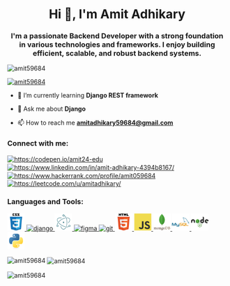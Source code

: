 <h1 align="center">Hi 👋, I'm Amit Adhikary</h1>
<h3 align="center">I'm a passionate Backend Developer with a strong foundation in various technologies and frameworks. I enjoy building efficient, scalable, and robust backend systems.</h3>

<p align="left"> <img src="https://komarev.com/ghpvc/?username=amit59684&label=Profile%20views&color=0e75b6&style=flat" alt="amit59684" /> </p>

<p align="left"> <a href="https://github.com/ryo-ma/github-profile-trophy"><img src="https://github-profile-trophy.vercel.app/?username=amit59684" alt="amit59684" /></a> </p>

- 🌱 I’m currently learning **Django REST framework**

- 💬 Ask me about **Django**

- 📫 How to reach me **amitadhikary59684@gmail.com**

<h3 align="left">Connect with me:</h3>
<p align="left">
<a href="https://codepen.io/https://codepen.io/amit24-edu" target="blank"><img align="center" src="https://raw.githubusercontent.com/rahuldkjain/github-profile-readme-generator/master/src/images/icons/Social/codepen.svg" alt="https://codepen.io/amit24-edu" height="30" width="40" /></a>
<a href="https://linkedin.com/in/https://www.linkedin.com/in/amit-adhikary-4394b8167/" target="blank"><img align="center" src="https://raw.githubusercontent.com/rahuldkjain/github-profile-readme-generator/master/src/images/icons/Social/linked-in-alt.svg" alt="https://www.linkedin.com/in/amit-adhikary-4394b8167/" height="30" width="40" /></a>
<a href="https://www.hackerrank.com/https://www.hackerrank.com/profile/amit059684" target="blank"><img align="center" src="https://raw.githubusercontent.com/rahuldkjain/github-profile-readme-generator/master/src/images/icons/Social/hackerrank.svg" alt="https://www.hackerrank.com/profile/amit059684" height="30" width="40" /></a>
<a href="https://www.leetcode.com/https://leetcode.com/u/amitadhikary/" target="blank"><img align="center" src="https://raw.githubusercontent.com/rahuldkjain/github-profile-readme-generator/master/src/images/icons/Social/leet-code.svg" alt="https://leetcode.com/u/amitadhikary/" height="30" width="40" /></a>
</p>

<h3 align="left">Languages and Tools:</h3>
<p align="left"> <a href="https://www.w3schools.com/css/" target="_blank" rel="noreferrer"> <img src="https://raw.githubusercontent.com/devicons/devicon/master/icons/css3/css3-original-wordmark.svg" alt="css3" width="40" height="40"/> </a> <a href="https://www.djangoproject.com/" target="_blank" rel="noreferrer"> <img src="https://cdn.worldvectorlogo.com/logos/django.svg" alt="django" width="40" height="40"/> </a> <a href="https://www.electronjs.org" target="_blank" rel="noreferrer"> <img src="https://raw.githubusercontent.com/devicons/devicon/master/icons/electron/electron-original.svg" alt="electron" width="40" height="40"/> </a> <a href="https://www.figma.com/" target="_blank" rel="noreferrer"> <img src="https://www.vectorlogo.zone/logos/figma/figma-icon.svg" alt="figma" width="40" height="40"/> </a> <a href="https://git-scm.com/" target="_blank" rel="noreferrer"> <img src="https://www.vectorlogo.zone/logos/git-scm/git-scm-icon.svg" alt="git" width="40" height="40"/> </a> <a href="https://www.w3.org/html/" target="_blank" rel="noreferrer"> <img src="https://raw.githubusercontent.com/devicons/devicon/master/icons/html5/html5-original-wordmark.svg" alt="html5" width="40" height="40"/> </a> <a href="https://developer.mozilla.org/en-US/docs/Web/JavaScript" target="_blank" rel="noreferrer"> <img src="https://raw.githubusercontent.com/devicons/devicon/master/icons/javascript/javascript-original.svg" alt="javascript" width="40" height="40"/> </a> <a href="https://www.mongodb.com/" target="_blank" rel="noreferrer"> <img src="https://raw.githubusercontent.com/devicons/devicon/master/icons/mongodb/mongodb-original-wordmark.svg" alt="mongodb" width="40" height="40"/> </a> <a href="https://www.mysql.com/" target="_blank" rel="noreferrer"> <img src="https://raw.githubusercontent.com/devicons/devicon/master/icons/mysql/mysql-original-wordmark.svg" alt="mysql" width="40" height="40"/> </a> <a href="https://nodejs.org" target="_blank" rel="noreferrer"> <img src="https://raw.githubusercontent.com/devicons/devicon/master/icons/nodejs/nodejs-original-wordmark.svg" alt="nodejs" width="40" height="40"/> </a> <a href="https://www.python.org" target="_blank" rel="noreferrer"> <img src="https://raw.githubusercontent.com/devicons/devicon/master/icons/python/python-original.svg" alt="python" width="40" height="40"/> </a> </p>

<p><img align="left" src="https://github-readme-stats.vercel.app/api/top-langs?username=amit59684&show_icons=true&locale=en&layout=compact" alt="amit59684" /></p>

<p>&nbsp;<img align="center" src="https://github-readme-stats.vercel.app/api?username=amit59684&show_icons=true&locale=en" alt="amit59684" /></p>

<p><img align="center" src="https://github-readme-streak-stats.herokuapp.com/?user=amit59684&" alt="amit59684" /></p>
